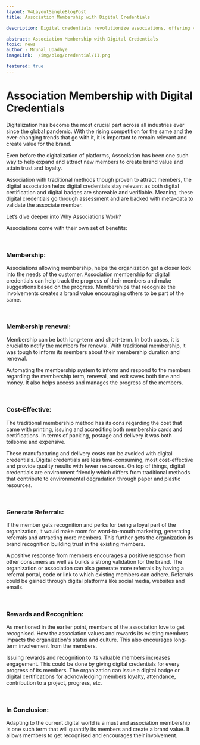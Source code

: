 ```yaml
---
layout: V4LayoutSingleBlogPost
title: Association Membership with Digital Credentials

description: Digital credentials revolutionize associations, offering verifiable recognition, automated membership management, and cost-effective certifications.

abstract: Association Membership with Digital Credentials
topic: news
author : Mrunal Upadhye
imageLink:  /img/blog/credential/11.png

featured: true
---
```


# Association Membership with Digital Credentials

Digitalization has become the most crucial part across all industries ever since the global pandemic. With the rising competition for the same and the ever-changing trends that go with it, it is important to remain relevant and create value for the brand. 

Even before the digitalization of platforms, Association has been one such way to help expand and attract new members to create brand value and attain trust and loyalty.

Association with traditional methods though proven to attract members, the digital association helps digital credentials stay relevant as both digital certification and digital badges are shareable and verifiable. Meaning, these digital credentials go through assessment and are backed with meta-data to validate the associate member.

Let’s dive deeper into Why Associations Work?

Associations come with their own set of benefits:

<br>

### Membership: 

Associations allowing membership, helps the organization get a closer look into the needs of the customer. Association membership for digital credentials can help track the progress of their members and make suggestions based on the progress. Memberships that recognize the involvements creates a brand value encouraging others to be part of the same. 

<br>

### Membership renewal:

Membership can be both long-term and short-term. In both cases, it is crucial to notify the members for renewal. With traditional membership, it was tough to inform its members about their membership duration and renewal.

Automating the membership system to inform and respond to the members regarding the membership term, renewal, and exit saves both time and money. It also helps access and manages the progress of the members.

<br>

### Cost-Effective:

The traditional membership method has its cons regarding the cost that came with printing, issuing and accrediting both membership cards and certifications. In terms of packing, postage and delivery it was both toilsome and expensive.

These manufacturing and delivery costs can be avoided with digital credentials. Digital credentials are less time-consuming, most cost-effective and provide quality results with fewer resources. On top of things, digital credentials are environment friendly which differs from traditional methods that contribute to environmental degradation through paper and plastic resources.

<br>

### Generate Referrals:

If the member gets recognition and perks for being a loyal part of the organization, it would make room for word-to-mouth marketing, generating referrals and attracting more members. This further gets the organization its brand recognition building trust in the existing members.

A positive response from members encourages a positive response from other consumers as well as builds a strong validation for the brand. The organization or association can also generate more referrals by having a referral portal, code or link to which existing members can adhere. Referrals could be gained through digital platforms like social media, websites and emails.

<br>

### Rewards and Recognition:

As mentioned in the earlier point, members of the association love to get recognised. How the association values and rewards its existing members impacts the organization's status and culture. This also encourages long-term involvement from the members. 

Issuing rewards and recognition to its valuable members increases engagement. This could be done by giving digital credentials for every progress of its members. The organization can issue a digital badge or digital certifications for acknowledging members loyalty, attendance, contribution to a project, progress, etc.

<br>

### In Conclusion:

Adapting to the current digital world is a must and association membership is one such term that will quantify its members and create a brand value. It allows members to get recognised and encourages their involvement. 
